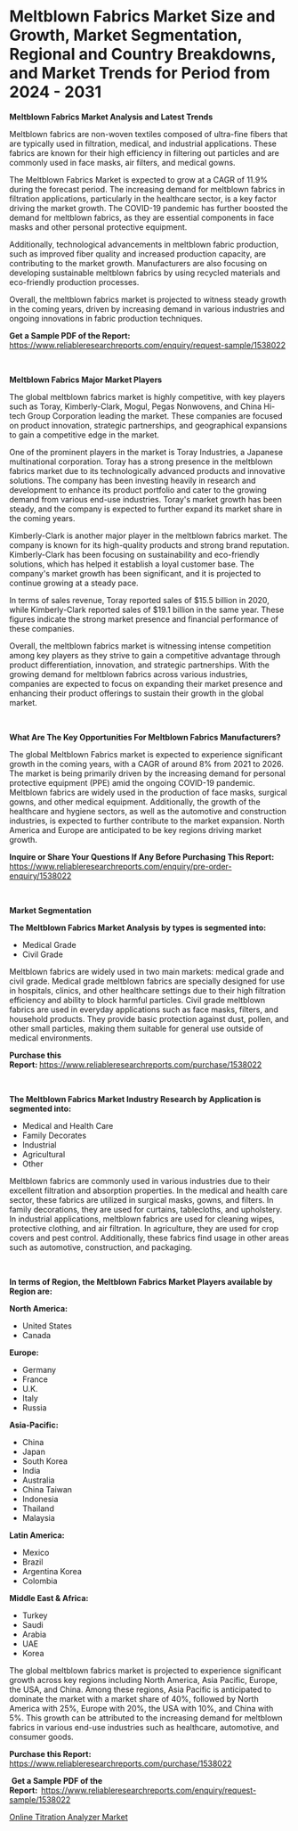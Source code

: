 <p><h1>Meltblown Fabrics Market Size and Growth, Market Segmentation, Regional and Country Breakdowns, and Market Trends for Period from 2024 -  2031</h1></p><p><strong>Meltblown Fabrics Market Analysis and Latest Trends</strong></p>
<p><p>Meltblown fabrics are non-woven textiles composed of ultra-fine fibers that are typically used in filtration, medical, and industrial applications. These fabrics are known for their high efficiency in filtering out particles and are commonly used in face masks, air filters, and medical gowns.</p><p>The Meltblown Fabrics Market is expected to grow at a CAGR of 11.9% during the forecast period. The increasing demand for meltblown fabrics in filtration applications, particularly in the healthcare sector, is a key factor driving the market growth. The COVID-19 pandemic has further boosted the demand for meltblown fabrics, as they are essential components in face masks and other personal protective equipment.</p><p>Additionally, technological advancements in meltblown fabric production, such as improved fiber quality and increased production capacity, are contributing to the market growth. Manufacturers are also focusing on developing sustainable meltblown fabrics by using recycled materials and eco-friendly production processes.</p><p>Overall, the meltblown fabrics market is projected to witness steady growth in the coming years, driven by increasing demand in various industries and ongoing innovations in fabric production techniques.</p></p>
<p><strong>Get a Sample PDF of the Report:&nbsp;</strong> <a href="https://www.reliableresearchreports.com/enquiry/request-sample/1538022">https://www.reliableresearchreports.com/enquiry/request-sample/1538022</a></p>
<p>&nbsp;</p>
<p><strong>Meltblown Fabrics Major Market Players</strong></p>
<p><p>The global meltblown fabrics market is highly competitive, with key players such as Toray, Kimberly-Clark, Mogul, Pegas Nonwovens, and China Hi-tech Group Corporation leading the market. These companies are focused on product innovation, strategic partnerships, and geographical expansions to gain a competitive edge in the market.</p><p>One of the prominent players in the market is Toray Industries, a Japanese multinational corporation. Toray has a strong presence in the meltblown fabrics market due to its technologically advanced products and innovative solutions. The company has been investing heavily in research and development to enhance its product portfolio and cater to the growing demand from various end-use industries. Toray's market growth has been steady, and the company is expected to further expand its market share in the coming years.</p><p>Kimberly-Clark is another major player in the meltblown fabrics market. The company is known for its high-quality products and strong brand reputation. Kimberly-Clark has been focusing on sustainability and eco-friendly solutions, which has helped it establish a loyal customer base. The company's market growth has been significant, and it is projected to continue growing at a steady pace.</p><p>In terms of sales revenue, Toray reported sales of $15.5 billion in 2020, while Kimberly-Clark reported sales of $19.1 billion in the same year. These figures indicate the strong market presence and financial performance of these companies.</p><p>Overall, the meltblown fabrics market is witnessing intense competition among key players as they strive to gain a competitive advantage through product differentiation, innovation, and strategic partnerships. With the growing demand for meltblown fabrics across various industries, companies are expected to focus on expanding their market presence and enhancing their product offerings to sustain their growth in the global market.</p></p>
<p>&nbsp;</p>
<p><strong>What Are The Key Opportunities For Meltblown Fabrics Manufacturers?</strong></p>
<p><p>The global Meltblown Fabrics market is expected to experience significant growth in the coming years, with a CAGR of around 8% from 2021 to 2026. The market is being primarily driven by the increasing demand for personal protective equipment (PPE) amid the ongoing COVID-19 pandemic. Meltblown fabrics are widely used in the production of face masks, surgical gowns, and other medical equipment. Additionally, the growth of the healthcare and hygiene sectors, as well as the automotive and construction industries, is expected to further contribute to the market expansion. North America and Europe are anticipated to be key regions driving market growth.</p></p>
<p><strong>Inquire or Share Your Questions If Any Before Purchasing This Report:</strong> <a href="https://www.reliableresearchreports.com/enquiry/pre-order-enquiry/1538022">https://www.reliableresearchreports.com/enquiry/pre-order-enquiry/1538022</a></p>
<p>&nbsp;</p>
<p><strong>Market Segmentation</strong></p>
<p><strong>The Meltblown Fabrics Market Analysis by types is segmented into:</strong></p>
<p><ul><li>Medical Grade</li><li>Civil Grade</li></ul></p>
<p><p>Meltblown fabrics are widely used in two main markets: medical grade and civil grade. Medical grade meltblown fabrics are specially designed for use in hospitals, clinics, and other healthcare settings due to their high filtration efficiency and ability to block harmful particles. Civil grade meltblown fabrics are used in everyday applications such as face masks, filters, and household products. They provide basic protection against dust, pollen, and other small particles, making them suitable for general use outside of medical environments.</p></p>
<p><strong>Purchase this Report:&nbsp;</strong><a href="https://www.reliableresearchreports.com/purchase/1538022">https://www.reliableresearchreports.com/purchase/1538022</a></p>
<p>&nbsp;</p>
<p><strong>The Meltblown Fabrics Market Industry Research by Application is segmented into:</strong></p>
<p><ul><li>Medical and Health Care</li><li>Family Decorates</li><li>Industrial</li><li>Agricultural</li><li>Other</li></ul></p>
<p><p>Meltblown fabrics are commonly used in various industries due to their excellent filtration and absorption properties. In the medical and health care sector, these fabrics are utilized in surgical masks, gowns, and filters. In family decorations, they are used for curtains, tablecloths, and upholstery. In industrial applications, meltblown fabrics are used for cleaning wipes, protective clothing, and air filtration. In agriculture, they are used for crop covers and pest control. Additionally, these fabrics find usage in other areas such as automotive, construction, and packaging.</p></p>
<p>&nbsp;</p>
<p><strong>In terms of Region, the Meltblown Fabrics Market Players available by Region are:</strong></p>
<p>
    <p> <strong> North America: </strong>
        <ul>
            <li>United States</li>
            <li>Canada</li>
        </ul>
        </p> 
    <p> <strong> Europe: </strong>
        <ul>
            <li>Germany</li>
            <li>France</li>
            <li>U.K.</li>
            <li>Italy</li>
            <li>Russia</li>
        </ul>
        </p> 
    <p> <strong> Asia-Pacific: </strong>
        <ul>
            <li>China</li>
            <li>Japan</li>
            <li>South Korea</li>
            <li>India</li>
            <li>Australia</li>
            <li>China Taiwan</li>
            <li>Indonesia</li>
            <li>Thailand</li>
            <li>Malaysia</li>
        </ul>
        </p> 
    <p> <strong> Latin America: </strong>
        <ul>
            <li>Mexico</li>
            <li>Brazil</li>
            <li>Argentina Korea</li>
            <li>Colombia</li>
        </ul>
        </p> 
    <p> <strong> Middle East & Africa: </strong>
        <ul>
            <li>Turkey</li>
            <li>Saudi</li>
            <li>Arabia</li>
            <li>UAE</li>
            <li>Korea</li>
        </ul>
    </p>
    </p>
<p><p>The global meltblown fabrics market is projected to experience significant growth across key regions including North America, Asia Pacific, Europe, the USA, and China. Among these regions, Asia Pacific is anticipated to dominate the market with a market share of 40%, followed by North America with 25%, Europe with 20%, the USA with 10%, and China with 5%. This growth can be attributed to the increasing demand for meltblown fabrics in various end-use industries such as healthcare, automotive, and consumer goods.</p></p>
<p><strong>Purchase this Report: </strong><a href="https://www.reliableresearchreports.com/purchase/1538022">https://www.reliableresearchreports.com/purchase/1538022</a></p>
<p>&nbsp;<strong>Get a Sample PDF of the Report:&nbsp;&nbsp;</strong><a href="https://www.reliableresearchreports.com/enquiry/request-sample/1538022">https://www.reliableresearchreports.com/enquiry/request-sample/1538022</a></p>
<p><strong></strong></p>
<p><p><a href="https://cautious-neon-760.notion.site/Online-Titration-Analyzer-Market-Size-and-Growth-Market-Segmentation-Regional-and-Country-Breakdow-200c1e953ee24e53af4e8a61f37c99cc">Online Titration Analyzer Market</a></p></p>